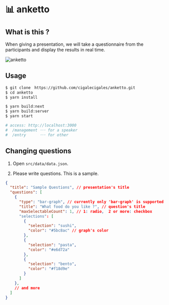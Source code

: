 # :bar_chart: anketto
## What is this ?
When giving a presentation, we will take a questionnaire from the participants and display the results in real time.

![anketto](https://user-images.githubusercontent.com/7352476/105623952-3d680d00-5e61-11eb-87e3-f6b67c80353f.png)


## Usage

```bash
$ git clone　https://github.com/cigalecigales/anketto.git
$ cd anketto
$ yarn install

$ yarn build:next
$ yarn build:server
$ yarn start

# access: http://localhost:3000
#  /management ･･･ for a speaker
#  /entry      ･･･ for other
```

## Changing questions

1. Open `src/data/data.json`.

2. Please write questions. This is a sample.

```json
{
  "title": "Sample Questions", // presentation's title
  "questions": [
    {
      "type": "bar-graph", // currently only 'bar-graph' is supported
      "title": "What food do you like ?", // question's title
      "maxSelectableCount": 1, // 1: radio,  2 or more: checkbox
      "selections": [
        {
          "selection": "sushi",
          "color": "#5bc8ac" // graph's color
        },
        {
          "selection": "pasta",
          "color": "#e6d72a"
        },
        {
          "selection": "bento",
          "color": "#f18d9e"
        }
      ]
    },
    // and more
  ]
}
```
